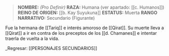 > **NOMBRE:** _(Pro Definir)_
> **RAZA:** Humana (ver apartado: [[c. Humanos]])
> **REINO DE ORIGEN:** [[b. Kay Suyukuna]]
> **ESTATUS:** Muerta
> **RANGO NARRATIVO:** Secundario (Figurante)

Fue la hermana de [[Tariq]] e interés amoroso de [[Qirat]]. Su muerte lleva a [[Qirat]] a ir en contra de los preceptos de los [[d. Chamanes]] e intentar traerla de vuelta a la vida.

_Regresar: [[PERSONAJES SECUNDARIOS]]